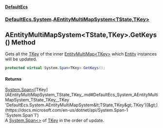 #### [DefaultEcs](DefaultEcs.md 'DefaultEcs')
### [DefaultEcs.System](DefaultEcs.md#DefaultEcs_System 'DefaultEcs.System').[AEntityMultiMapSystem&lt;TState,TKey&gt;](AEntityMultiMapSystem_TState_TKey_.md 'DefaultEcs.System.AEntityMultiMapSystem&lt;TState,TKey&gt;')
## AEntityMultiMapSystem&lt;TState,TKey&gt;.GetKeys() Method
Gets all the [TKey](AEntityMultiMapSystem_TState_TKey_.md#DefaultEcs_System_AEntityMultiMapSystem_TState_TKey__TKey 'DefaultEcs.System.AEntityMultiMapSystem&lt;TState,TKey&gt;.TKey') of the inner [EntityMultiMap&lt;TKey&gt;](EntityMultiMap_TKey_.md 'DefaultEcs.EntityMultiMap&lt;TKey&gt;') which [Entity](Entity.md 'DefaultEcs.Entity') instances will be updated.  
```csharp
protected virtual System.Span<TKey> GetKeys();
```
#### Returns
[System.Span&lt;](https://docs.microsoft.com/en-us/dotnet/api/System.Span-1 'System.Span`1')[TKey](AEntityMultiMapSystem_TState_TKey_.md#DefaultEcs_System_AEntityMultiMapSystem_TState_TKey__TKey 'DefaultEcs.System.AEntityMultiMapSystem&lt;TState,TKey&gt;.TKey')[&gt;](https://docs.microsoft.com/en-us/dotnet/api/System.Span-1 'System.Span`1')  
A [System.Span&lt;&gt;](https://docs.microsoft.com/en-us/dotnet/api/System.Span-1 'System.Span`1') of [TKey](AEntityMultiMapSystem_TState_TKey_.md#DefaultEcs_System_AEntityMultiMapSystem_TState_TKey__TKey 'DefaultEcs.System.AEntityMultiMapSystem&lt;TState,TKey&gt;.TKey') in the order of update.
